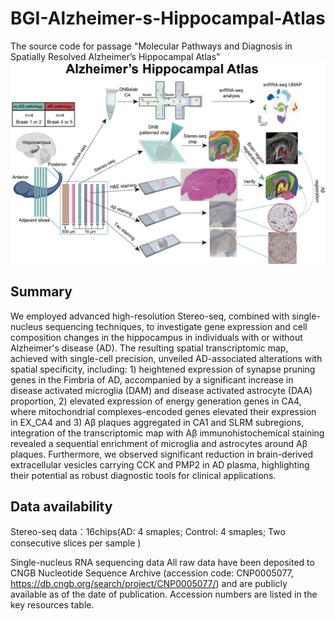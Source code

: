 # BGI-Alzheimer-s-Hippocampal-Atlas
The source code for passage "Molecular Pathways and Diagnosis in Spatially Resolved Alzheimer’s Hippocampal Atlas"
![image](https://github.com/qyTao185/BGI-Alzheimer-s-Hippocampal-Atlas/blob/main/workflow.png)
## Summary
We employed advanced high-resolution Stereo-seq, combined with single-nucleus sequencing techniques, to investigate gene expression and cell composition changes in the hippocampus in individuals with or without Alzheimer's disease (AD). The resulting spatial transcriptomic map, achieved with single-cell precision, unveiled AD-associated alterations with spatial specificity, including: 1) heightened expression of synapse pruning genes in the Fimbria of AD, accompanied by a significant increase in disease activated microglia (DAM) and disease activated astrocyte (DAA) proportion, 2) elevated expression of energy generation genes in CA4, where mitochondrial complexes-encoded genes elevated their expression in EX_CA4 and 3) Aβ plaques aggregated in CA1 and SLRM subregions, integration of the transcriptomic map with Aβ immunohistochemical staining revealed a sequential enrichment of microglia and astrocytes around Aβ plaques. Furthermore, we observed significant reduction in brain-derived extracellular vesicles carrying CCK and PMP2 in AD plasma, highlighting their potential as robust diagnostic tools for clinical applications.

## Data availability
Stereo-seq data：16chips(AD: 4 smaples; Control: 4 smaples;  Two consecutive slices per sample )

Single-nucleus RNA sequencing data 
All raw data have been deposited to CNGB Nucleotide Sequence Archive (accession code: CNP0005077, https://db.cngb.org/search/project/CNP0005077/) and are publicly available as of the date of publication. Accession numbers are listed in the key resources table. 
